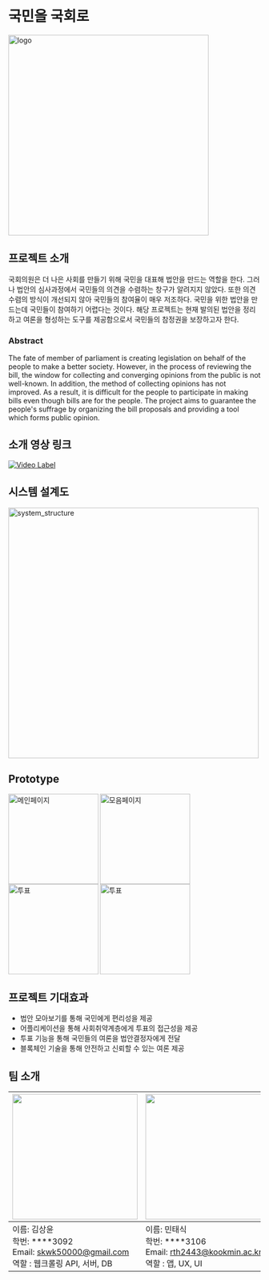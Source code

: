 # 국민을 국회로
<img width="400" alt="logo" src="https://ifh.cc/g/MSGhF8.png">

## 프로젝트 소개
국회의원은 더 나은 사회를 만들기 위해 국민을 대표해 법안을 만드는 역할을 한다.
그러나 법안의 심사과정에서 국민들의 의견을 수렴하는 창구가 알려지지 않았다. 또한 의견 수렴의 방식이 개선되지 않아 국민들의 참여율이 매우 저조하다.
국민을 위한 법안을 만드는데 국민들이 참여하기 어렵다는 것이다.
해당 프로젝트는 현재 발의된 법안을 정리하고 여론을 형성하는 도구를 제공함으로서 국민들의 참정권을 보장하고자 한다.

### Abstract
The fate of member of parliament is creating legislation on behalf of the people to make a better society.
However, in the process of reviewing the bill, the window for collecting and converging opinions from the public is not well-known.
In addition, the method of collecting opinions has not improved.
As a result, it is difficult for the people to participate in making bills even though bills are for the people.
The project aims to guarantee the people's suffrage by organizing the bill proposals and providing a tool which forms public opinion.

## 소개 영상 링크

[![Video Label](https://user-images.githubusercontent.com/24891555/161373041-e14a691c-7c36-4e96-a95c-1ae679c534eb.png)](https://youtu.be/zJ4FUAzRcO4)


## 시스템 설계도
<img width="500" alt="system_structure" src="https://user-images.githubusercontent.com/24891555/161218670-38e50b23-3b82-4820-9347-f041003300b5.png">


## Prototype
<img width="180" alt="메인페이지" src="https://user-images.githubusercontent.com/24891555/161218368-2b7d6b9e-8c61-4d63-9446-7dfb49c92a21.png" align="left">
<img width="180" alt="모음페이지" src="https://user-images.githubusercontent.com/24891555/161218375-69512015-f981-4d9a-bfaa-912de8284fca.png" align="left">
<img width="180" alt="투표" src="https://user-images.githubusercontent.com/24891555/161218390-f352fb9f-a687-49bb-b7ed-77013de734aa.png" align="left">
<img width="180" alt="투표" src="https://user-images.githubusercontent.com/24891555/161218405-5db41991-7fc5-45af-8340-cf2d569cf2d5.png">


## 프로젝트 기대효과
- 법안 모아보기를 통해 국민에게 편리성을 제공 <br/>
- 어플리케이션을 통해 사회취약계층에게 투표의 접근성을 제공 <br/>
- 투표 기능을 통해 국민들의 여론을 법안결정자에게 전달 <br/>
- 블록체인 기술을 통해 안전하고 신뢰할 수 있는 여론 제공 <br/>



## 팀 소개


|<img src="https://user-images.githubusercontent.com/24891555/160339622-5ccd745f-7bac-4047-b10e-4a4c2be42c20.png" width="250">|<img src="https://user-images.githubusercontent.com/24891555/160340738-9ab2ce92-001f-44a6-a4cf-e6c6597be2b4.jpeg" width="250">|<img src="https://user-images.githubusercontent.com/24891555/160343995-d313df3f-b252-4271-800e-4ff67111336f.jpg" width="250">|
|:--|:--|:--|
|이름: 김상윤 </br> 학번: ****3092 </br> Email: skwk50000@gmail.com </br> 역할 : 웹크롤링 API, 서버, DB|이름: 민태식 </br> 학번: ****3106 </br> Email: rth2443@kookmin.ac.kr </br> 역할 : 앱, UX, UI|이름: 안성열 </br> 학번: ****3121 </br> Email: zxcv123594@gmail.com </br> 역할 : 블록체인 API, 서버|
